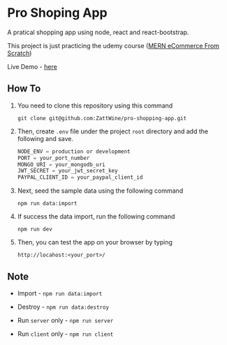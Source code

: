 # Pro Shoping App

A pratical shopping app using node, react and react-bootstrap.

This project is just practicing the udemy course ([MERN eCommerce From Scratch](https://www.udemy.com/course/mern-ecommerce/))

Live Demo - [here](https://zattshop.herokuapp.com/)

## How To

1. You need to clone this repository using this command

   `git clone git@github.com:ZattWine/pro-shopping-app.git`

2. Then, create `.env` file under the project `root` directory and add the following and save.

   ```js
   NODE_ENV = production or development
   PORT = your_port_number
   MONGO_URI = your_mongodb_uri
   JWT_SECRET = your_jwt_secret_key
   PAYPAL_CLIENT_ID = your_paypal_client_id
   ```

3. Next, seed the sample data using the following command

   `npm run data:import`

4. If success the data import, run the following command

   `npm run dev`

5. Then, you can test the app on your browser by typing

   `http://locahost:<your_port>/`

## Note

- Import - `npm run data:import`
- Destroy - `npm run data:destroy`

- Run `server` only - `npm run server`
- Run `client` only - `npm run client`
